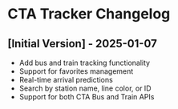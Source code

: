 # CTA Tracker Changelog

## [Initial Version] - 2025-01-07

- Add bus and train tracking functionality
- Support for favorites management
- Real-time arrival predictions
- Search by station name, line color, or ID
- Support for both CTA Bus and Train APIs